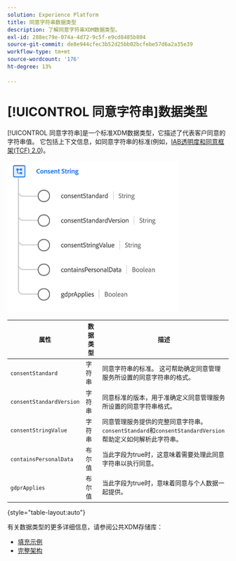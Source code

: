 ```yaml
---
solution: Experience Platform
title: 同意字符串数据类型
description: 了解同意字符串XDM数据类型。
exl-id: 288ec79e-074a-4d72-9c5f-e9cd8485b804
source-git-commit: de8e944cfec3b52d25bb02bcfebe57d6a2a35e39
workflow-type: tm+mt
source-wordcount: '176'
ht-degree: 13%

---
```


# [!UICONTROL 同意字符串]数据类型

[!UICONTROL 同意字符串]是一个标准XDM数据类型，它描述了代表客户同意的字符串值。 它包括上下文信息，如同意字符串的标准(例如，[IAB透明度和同意框架(TCF) 2.0](../field-groups/profile/iab.md))。

![](../images/data-types/consent-string.png)

| 属性 | 数据类型 | 描述 |
| --- | --- | --- |
| `consentStandard` | 字符串 | 同意字符串的标准。 这可帮助确定同意管理服务所设置的同意字符串的格式。 |
| `consentStandardVersion` | 字符串 | 同意标准的版本，用于准确定义同意管理服务所设置的同意字符串格式。 |
| `consentStringValue` | 字符串 | 同意管理服务提供的完整同意字符串。 `consentStandard`和`consentStandardVersion`帮助定义如何解析此字符串。 |
| `containsPersonalData` | 布尔值 | 当此字段为true时，这意味着需要处理此同意字符串以执行同意。 |
| `gdprApplies` | 布尔值 | 当此字段为true时，意味着同意与个人数据一起提供。 |

{style="table-layout:auto"}

有关数据类型的更多详细信息，请参阅公共XDM存储库：

* [填充示例](https://github.com/adobe/xdm/blob/master/components/datatypes/consent/consentstring.example.1.json)
* [完整架构](https://github.com/adobe/xdm/blob/master/components/datatypes/consent/consentstring.schema.json)
